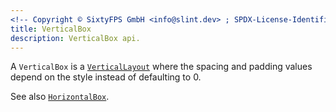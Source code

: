 ```yaml
---
<!-- Copyright © SixtyFPS GmbH <info@slint.dev> ; SPDX-License-Identifier: MIT -->
title: VerticalBox
description: VerticalBox api.
---
```


A `VerticalBox` is a [`VerticalLayout`](/master/docs/slint/reference/layouts/verticallayout) where the spacing and padding values
depend on the style instead of defaulting to 0.

See also [`HorizontalBox`](/master/docs/slint/std-widgets/horizontalbox).
